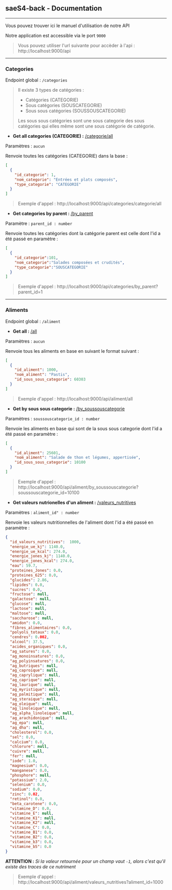 ## saeS4-back - Documentation

---

Vous pouvez trouver ici le manuel d'utilisation de notre API 

Notre application est accessible via le port `9000`
> Vous pouvez utiliser l'url suivante pour accèder à l'api :
> http://localhost:9000/api

---
### Categories

Endpoint global : `/categories`

> Il existe 3 types de catégories : 
> - Catégories (CATEGORIE)
> - Sous catégories (SOUSCATEGORIE)
> - Sous sous catégories (SOUSSOUSCATEGORIE)
> 
> Les sous sous catégories sont une sous categorie des sous catégories qui elles 
> même sont une sous catégorie de catégorie.

- **Get all categories (CATEGORIE) :** [/categorie/all](http://localhost:9000/api/categories/categorie/all)

Paramètres : `aucun`

Renvoie toutes les catégories (CATEGORIE) dans la base :
```json
[
  {
    "id_categorie": 1,
    "nom_categorie": "Entrées et plats composés",
    "type_categorie": "CATEGORIE"
  }
]
```
> Exemple d'appel : http://localhost:9000/api/categories/categorie/all

- **Get categories by parent :** [/by_parent](http://localhost:9000/api/categories/by_parent?parent_id=1)

Paramètre : `parent_id : number`

Renvoie toutes les catégories dont la catégorie parent est celle dont l'id a été passé en paramètre :
```json
[
  {
    "id_categorie":101,
    "nom_categorie":"Salades composées et crudités",
    "type_categorie":"SOUSCATEGORIE"
  }
]
```
> Exemple d'appel : http://localhost:9000/api/categories/by_parent?parent_id=1


---
### Aliments

Endpoint global : `/aliment`

- **Get all :** [/all](http://localhost:9000/api/aliment/all)

Paramètres : `aucun`

Renvoie tous les aliments en base en suivant le format suivant :
```json
[
  {
    "id_aliment": 1000,
    "nom_aliment": "Pastis",
    "id_sous_sous_categorie": 60303
  }
]
```
> Exemple d'appel : http://localhost:9000/api/aliment/all

- **Get by sous sous categorie :** [/by_soussouscategorie](http://localhost:9000/api/aliment/by_soussouscategorie?soussouscategorie_id=10100)

Paramètres : `soussouscategorie_id : number`

Renvoie les aliments en base qui sont de la sous sous categorie dont l'id a été passé en paramètre :
```json
[
  {
    "id_aliment": 25601,
    "nom_aliment": "Salade de thon et légumes, appertisée",
    "id_sous_sous_categorie": 10100
  }
]
```
> Exemple d'appel : http://localhost:9000/api/aliment/by_soussouscategorie?soussouscategorie_id=10100

- **Get valeurs nutrionelles d'un aliment :** [/valeurs_nutritives](http://localhost:9000/api/aliment/valeurs_nutritives?aliment_id=1000)

Paramètres : `aliment_id" : number`

Renvoie les valeurs nutritionnelles de l'aliment dont l'id a été passé en paramètre :

```json
{
  "id_valeurs_nutritives":  1000,
  "energie_ue_kj": 1140.0,
  "energie_ue_kcal": 274.0,
  "energie_jones_kj": 1140.0,
  "energie_jones_kcal": 274.0,
  "eau": 59.7,
  "proteines_Jones": 0.0,
  "proteines_625": 0.0,
  "glucides": 2.86,
  "lipides": 0.0,
  "sucres": 0.0,
  "fructose": null,
  "galactose": null,
  "glucose": null,
  "lactose": null,
  "maltose": null,
  "saccharose": null,
  "amidon": 0.0,
  "fibres_alimentaires": 0.0,
  "polyols_totaux": 0.0,
  "cendres": 0.002,
  "alcool": 37.5,
  "acides_organiques": 0.0,
  "ag_satures": 0.0,
  "ag_monoinsatures": 0.0,
  "ag_polyinsatures": 0.0,
  "ag_butriques": null,
  "ag_caproique": null,
  "ag_caprylique": null,
  "ag_caprique": null,
  "ag_laurique": null,
  "ag_myristique": null,
  "ag_palmitique": null,
  "ag_steraique": null,
  "ag_oleique": null,
  "ag_linoleique": null,
  "ag_alpha_linoleique": null,
  "ag_arachidonique": null,
  "ag_epa": null,
  "ag_dha": null,
  "cholesterol": 0.0,
  "sel": 0.0,
  "calcium": 0.0,
  "chlorure": null,
  "cuivre": null,
  "fer": null,
  "iode": 1.0,
  "magnesium": 0.0,
  "manganese": 0.0,
  "phosphore": null,
  "potassium": 2.0,
  "selenium": 0.0,
  "sodium": 0.0,
  "zinc": 0.02,
  "retinol": 0.0,
  "beta_carotene": 0.0,
  "vitamine_D": 0.0,
  "vitamine_E": null,
  "vitamine_K1": null,
  "vitamine_K2": null,
  "vitamine_C": 0.0,
  "vitamine_B1": 0.0,
  "vitamine_B2": 0.0,
  "vitamine_b3": 0.0,
  "vitamine_b5": 0.0
}
```
**ATTENTION :** *Si la valeur retournée pour un champ vaut `-1`, alors c'est qu'il existe des traces de ce nutriment*

> Exemple d'appel : http://localhost:9000/api/aliment/valeurs_nutritives?aliment_id=1000
